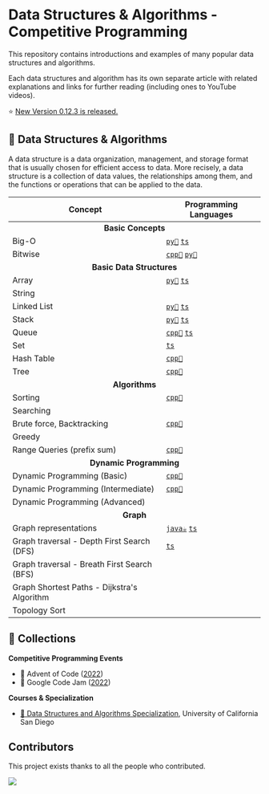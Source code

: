 # Data Structures & Algorithms - Competitive Programming

This repository contains introductions and examples of many popular data structures and algorithms.

Each data structures and algorithm has its own separate article with related explanations and links for further reading (including ones to YouTube videos).

⭐ [New Version 0.12.3 is released.](https://github.com/rain1024/datastructures-algorithms-competitive-programming/releases)

## 📙 Data Structures & Algorithms

A data structure is a data organization, management, and storage format that is usually chosen for efficient access to data.  More recisely, a data structure is a collection of data values, the relationships among them, and the functions or operations that can be applied to the data.

<table>
<thead>
<th>Concept</th>
<th>Programming Languages</th>
</thead>
<tbody>
<tr>
<td colspan="2" align="center"><b>Basic Concepts</b></td>
</tr>
<tr>
<tr>
<td>Big-O</td>
<td>
<a href="/concepts/python/big-o.md"><code>py🐍</code></a>
<a href="/concepts/typescript/big-o.md"><code>ts</code></a>
</td>
<tr>
<td>Bitwise</td>
<td>
<a href="/concepts/cpp/bitwise.md"><code>cpp🐀</code></a>
<a href="/concepts/python/bitwise.md"><code>py🐍</code></a>
</td>
</tr>
<tr>
<tr>
<td colspan="2" align="center"><b>Basic Data Structures</b></td>
</tr>
<tr>
<tr>
<td>Array</td>
<td>
<a href="/concepts/python/array.md"><code>py🐍</code></a>
<a href="/concepts/typescript/array.md"><code>ts</code></a>
</td>
</tr>
<tr>
<td>String</td>
<td>
</td>
</tr>
<tr>
<td>Linked List</td>
<td>
<a href="/concepts/python/linked-list.md"><code>py🐍</code></a>
<a href="/concepts/typescript/linked-list.md"><code>ts</code></a>
</td>
<tr>
<td>Stack</td>
<td>
<a href="/concepts/python/stack.md"><code>py🐍</code></a>
<a href="/concepts/typescript/stack.md"><code>ts</code></a>
</td>
</tr>
<tr>
<td>Queue</td>
<td>
<a href="/concepts/cpp/queue.md"><code>cpp🐀</code></a>
<a href="/concepts/typescript/queue.md"><code>ts</code></a>
</td>
<tr>
<td>Set</td>
<td>
<a href="/concepts/typescript/set.md"><code>ts</code></a>
</td>
</tr>
<tr>
<td>Hash Table</td>
<td>
<a href="/concepts/cpp/hash_table.md"><code>cpp🐀</code></a>
</td>
</tr>
<tr>
<td>Tree</td>
<td>
<a href="/concepts/cpp/tree.md"><code>cpp🐀</code></a>
</td>
</tr>
<tr>
<td colspan="2" align="center"><b>Algorithms</b></td>
</tr>
<tr>
<td>Sorting</td>
<td>
<a href="/concepts/cpp/sorting.md"><code>cpp🐀</code></a>
</td>
</tr>
<tr>
<td>Searching</td>
<td>
</td>
</tr>
<tr>
<td>Brute force, Backtracking</td>
<td>
<a href="/concepts/cpp/brute_force.md"><code>cpp🐀</code></a>
</td>
</tr>
<tr>
<td>Greedy</td>
<td>
</td>
</tr>
<tr>
<td>Range Queries (prefix sum)</td>
<td>
<a href="/concepts/cpp/range_queries.md"><code>cpp🐀</code></a>
</td>
</tr>
<tr>
<td colspan="2" align="center"><b>Dynamic Programming</b></td>
</tr>
<tr>
<td>Dynamic Programming (Basic)</td>
<td>
<a href="/concepts/cpp/dp_basic.md"><code>cpp🐀</code></a>
</td>
</tr>
<tr>
<td>Dynamic Programming (Intermediate)</td>
<td>
<a href="/concepts/cpp/dp_intermediate.md"><code>cpp🐀</code></a>
</td>
</tr>
<tr>
<td>Dynamic Programming (Advanced)</td>
<td>
</td>
</tr>
<tr>
<td colspan="2" align="center"><b>Graph</b></td>
</tr>
<tr>
<td>Graph representations</td>
<td>
<a href="/concepts/java/graph.md"><code>java☕</code></a>
<a href="/concepts/typescript/graph.md"><code>ts</code></a>
</td>
</tr>
<tr>
<td>Graph traversal - Depth First Search (DFS)</td>
<td>
<a href="/concepts/typescript/graph_traversal.md#depth-first-search-dfs"><code>ts</code></a>
</td>
</tr>
<tr>
<td>Graph traversal - Breath First Search (BFS)</td>
<td>
</td>
</tr>
<tr>
<td>Graph Shortest Paths - Dijkstra's Algorithm</td>
<td>
</td>
</tr>
<tr>
<td>Topology Sort</td>
<td>
</td>
</tr>
</tbody>
</table>

## 🔆 Collections

**Competitive Programming Events**

* 🎄 Advent of Code ([2022](collections/advent-of-code-2022/))
* 🔰 Google Code Jam ([2022](collections/codejam-2022/))

**Courses & Specialization**

* [🍨 Data Structures and Algorithms Specialization](collections/datastructures-and-algorithms-specialization/), University of California San Diego


## Contributors

This project exists thanks to all the people who contributed.

<a href="https://github.com/rain1024/datastructures-algorithms-competitive-programming/graphs/contributors">
  <img src="https://contrib.rocks/image?repo=rain1024/datastructures-algorithms-competitive-programming" />
</a>

